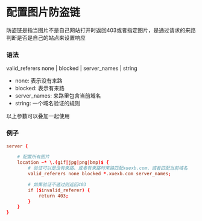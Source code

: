 # 配置图片防盗链

防盗链是指当图片不是自己网站打开时返回403或者指定图片，是通过请求的来路判断是否是自己的站点来设置响应

### 语法

valid_referers none | blocked | server_names | string

* none: 表示没有来路
* blocked: 表示有来路
* server_names: 来路里包含当前域名
* string: 一个域名验证的规则

以上参数可以叠加一起使用


### 例子

```conf
server {

    # 配置所有图片
    location ~* \.(gif|jpg|png|bmp)$ {
        # 验证可以是没有来路、或者有来路时来路匹配xuexb.com、或者匹配当前域名
        valid_referers none blocked *.xuexb.com server_names;

        # 如果验证不通过则返回403
        if ($invalid_referer) {
            return 403;
        }
    }
}
```